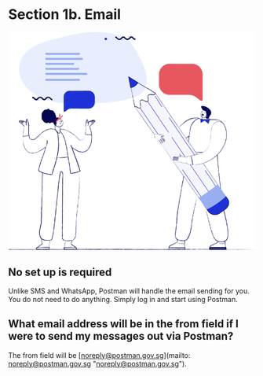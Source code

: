 # Section 1b. Email

![home empty graphic](./assets/HomeEmpty.svg)

## No set up is required
Unlike SMS and WhatsApp, Postman will handle the email sending for you. You do not need to do anything. Simply log in and start using Postman. 

## What email address will be in the from field if I were to send my messages out via Postman?
The from field will be [noreply@postman.gov.sg](mailto: noreply@postman.gov.sg "noreply@postman.gov.sg"). 